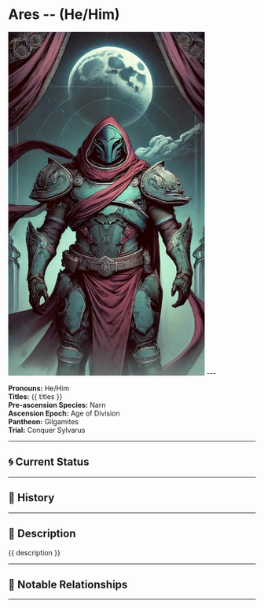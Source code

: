 # Ares  --  (He/Him)

<!-- Optional  -->
<img src="Ares.jpg" alt="Ares" style="width:400px;"/>
---

**Pronouns:** He/Him  
**Titles:** {{ titles }}  
**Pre-ascension Species:** Narn  
**Ascension Epoch:** Age of Division  
**Pantheon:** Gilgamites  
**Trial:** Conquer Sylvarus

---

## 🌀 Current Status


---

## 📜 History


---

## 🧠 Description
{{ description }}

---

## 🧩 Notable Relationships

---
